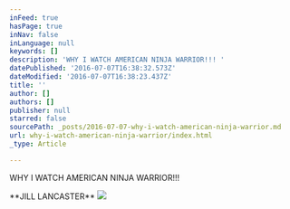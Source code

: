 ```yaml
---
inFeed: true
hasPage: true
inNav: false
inLanguage: null
keywords: []
description: 'WHY I WATCH AMERICAN NINJA WARRIOR!!! '
datePublished: '2016-07-07T16:38:32.573Z'
dateModified: '2016-07-07T16:38:23.437Z'
title: ''
author: []
authors: []
publisher: null
starred: false
sourcePath: _posts/2016-07-07-why-i-watch-american-ninja-warrior.md
url: why-i-watch-american-ninja-warrior/index.html
_type: Article

---
```

WHY I WATCH AMERICAN NINJA WARRIOR!!! 

\*\*JILL LANCASTER\*\*
![](https://the-grid-user-content.s3-us-west-2.amazonaws.com/ac554f5e-c4d7-4524-a8ba-30815a33869a.jpg)